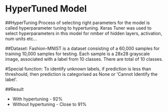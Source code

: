 # HyperTuned Model

##HyperTuning
Process of selecting right parameters for the model is called hyperparameter tuning to hypertuning. Keras Tuner was used to select hyperparameters in this model for nmber of hidden layers, activation, num units etc... 

##Dataset:
Fashion-MNIST is a dataset consisting of a 60,000 samples for training 10,000 samples for testing. Each sample is a 28x28 grayscale image, associated with a label from 10 classes. There are total of 10 classes.

#Special function:
  To identify unknown labels, if prediction is less than threshould, then prediction is categorised as None or 'Cannot Identify the label'.

##Result
* With hypertuning - 92%
* Without  hypertuning - Close to 91%

